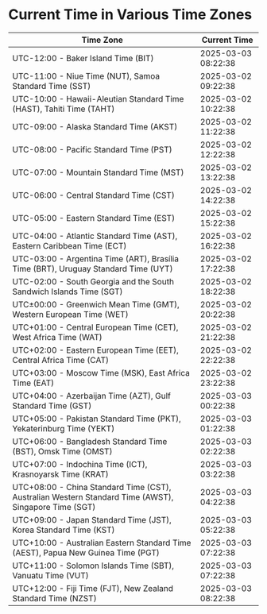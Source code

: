 # Current Time in Various Time Zones

| Time Zone | Current Time |
|-----------|--------------|
| UTC-12:00 - Baker Island Time (BIT) | 2025-03-03 08:22:38 |
| UTC-11:00 - Niue Time (NUT), Samoa Standard Time (SST) | 2025-03-02 09:22:38 |
| UTC-10:00 - Hawaii-Aleutian Standard Time (HAST), Tahiti Time (TAHT) | 2025-03-02 10:22:38 |
| UTC-09:00 - Alaska Standard Time (AKST) | 2025-03-02 11:22:38 |
| UTC-08:00 - Pacific Standard Time (PST) | 2025-03-02 12:22:38 |
| UTC-07:00 - Mountain Standard Time (MST) | 2025-03-02 13:22:38 |
| UTC-06:00 - Central Standard Time (CST) | 2025-03-02 14:22:38 |
| UTC-05:00 - Eastern Standard Time (EST) | 2025-03-02 15:22:38 |
| UTC-04:00 - Atlantic Standard Time (AST), Eastern Caribbean Time (ECT) | 2025-03-02 16:22:38 |
| UTC-03:00 - Argentina Time (ART), Brasília Time (BRT), Uruguay Standard Time (UYT) | 2025-03-02 17:22:38 |
| UTC-02:00 - South Georgia and the South Sandwich Islands Time (SGT) | 2025-03-02 18:22:38 |
| UTC±00:00 - Greenwich Mean Time (GMT), Western European Time (WET) | 2025-03-02 20:22:38 |
| UTC+01:00 - Central European Time (CET), West Africa Time (WAT) | 2025-03-02 21:22:38 |
| UTC+02:00 - Eastern European Time (EET), Central Africa Time (CAT) | 2025-03-02 22:22:38 |
| UTC+03:00 - Moscow Time (MSK), East Africa Time (EAT) | 2025-03-02 23:22:38 |
| UTC+04:00 - Azerbaijan Time (AZT), Gulf Standard Time (GST) | 2025-03-03 00:22:38 |
| UTC+05:00 - Pakistan Standard Time (PKT), Yekaterinburg Time (YEKT) | 2025-03-03 01:22:38 |
| UTC+06:00 - Bangladesh Standard Time (BST), Omsk Time (OMST) | 2025-03-03 02:22:38 |
| UTC+07:00 - Indochina Time (ICT), Krasnoyarsk Time (KRAT) | 2025-03-03 03:22:38 |
| UTC+08:00 - China Standard Time (CST), Australian Western Standard Time (AWST), Singapore Time (SGT) | 2025-03-03 04:22:38 |
| UTC+09:00 - Japan Standard Time (JST), Korea Standard Time (KST) | 2025-03-03 05:22:38 |
| UTC+10:00 - Australian Eastern Standard Time (AEST), Papua New Guinea Time (PGT) | 2025-03-03 07:22:38 |
| UTC+11:00 - Solomon Islands Time (SBT), Vanuatu Time (VUT) | 2025-03-03 07:22:38 |
| UTC+12:00 - Fiji Time (FJT), New Zealand Standard Time (NZST) | 2025-03-03 08:22:38 |
